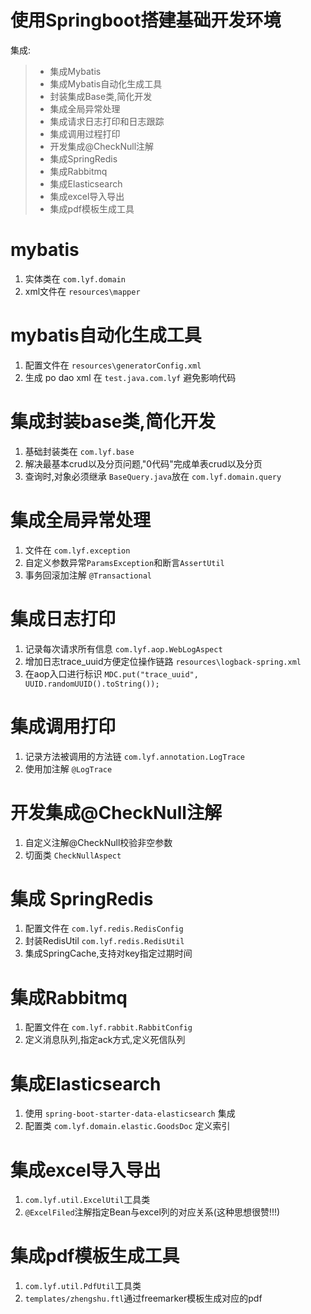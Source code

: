 # 使用Springboot搭建基础开发环境
集成:
>- 集成Mybatis
>- 集成Mybatis自动化生成工具
>- 封装集成Base类,简化开发
>- 集成全局异常处理
>- 集成请求日志打印和日志跟踪
>- 集成调用过程打印
>- 开发集成@CheckNull注解
>- 集成SpringRedis
>- 集成Rabbitmq
>- 集成Elasticsearch
>- 集成excel导入导出
>- 集成pdf模板生成工具



# mybatis
1. 实体类在 `com.lyf.domain`
2. xml文件在 `resources\mapper`

# mybatis自动化生成工具
1. 配置文件在 `resources\generatorConfig.xml`
2. 生成 po dao xml 在 `test.java.com.lyf` 避免影响代码

# 集成封装base类,简化开发
1. 基础封装类在 `com.lyf.base`
2. 解决最基本crud以及分页问题,"0代码"完成单表crud以及分页
3. 查询时,对象必须继承 `BaseQuery.java`放在 `com.lyf.domain.query`

# 集成全局异常处理
1. 文件在 `com.lyf.exception`
2. 自定义参数异常`ParamsException`和断言`AssertUtil`
2. 事务回滚加注解 `@Transactional`

# 集成日志打印
1. 记录每次请求所有信息 `com.lyf.aop.WebLogAspect`
2. 增加日志trace_uuid方便定位操作链路 `resources\logback-spring.xml`
3. 在aop入口进行标识 `MDC.put("trace_uuid", UUID.randomUUID().toString());`

# 集成调用打印
1. 记录方法被调用的方法链 `com.lyf.annotation.LogTrace`
2. 使用加注解 `@LogTrace`

# 开发集成@CheckNull注解
1. 自定义注解@CheckNull校验非空参数
2. 切面类 `CheckNullAspect`

# 集成 SpringRedis
1. 配置文件在 `com.lyf.redis.RedisConfig`
2. 封装RedisUtil `com.lyf.redis.RedisUtil`
3. 集成SpringCache,支持对key指定过期时间

# 集成Rabbitmq
1. 配置文件在 `com.lyf.rabbit.RabbitConfig`
2. 定义消息队列,指定ack方式,定义死信队列

# 集成Elasticsearch
1. 使用 `spring-boot-starter-data-elasticsearch` 集成
2. 配置类 `com.lyf.domain.elastic.GoodsDoc` 定义索引

# 集成excel导入导出
1. `com.lyf.util.ExcelUtil`工具类
2. `@ExcelFiled`注解指定Bean与excel列的对应关系(这种思想很赞!!!)

# 集成pdf模板生成工具
1. `com.lyf.util.PdfUtil`工具类
2. `templates/zhengshu.ftl`通过freemarker模板生成对应的pdf